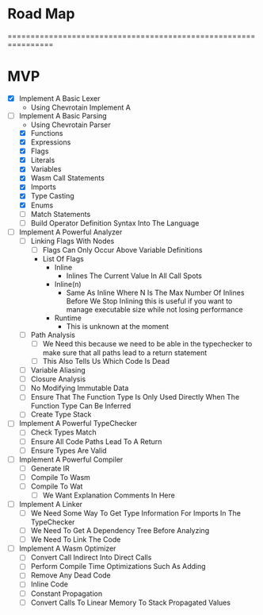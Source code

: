 # Road Map
================================================================

# MVP
+ [x] Implement A Basic Lexer
  - Using Chevrotain Implement A 
+ [ ] Implement A Basic Parsing
  - Using Chevrotain Parser
  + [x] Functions
  + [x] Expressions
  + [x] Flags
  + [x] Literals
  + [x] Variables
  + [x] Wasm Call Statements
  + [x] Imports
  + [x] Type Casting
  + [x] Enums
  + [ ] Match Statements
  + [ ] Build Operator Definition Syntax Into The Language
+ [ ] Implement A Powerful Analyzer
  + [ ] Linking Flags With Nodes
    + [ ] Flags Can Only Occur Above Variable Definitions
    - List Of Flags
      - Inline
        - Inlines The Current Value In All Call Spots
      - Inline(n)
        - Same As Inline Where N Is The Max Number Of Inlines Before We Stop Inlining this is useful if you want to manage executable size while not losing performance
      - Runtime
        - This is unknown at the moment
  + [ ] Path Analysis
    + [ ] We Need this because we need to be able in the typechecker to make sure that all paths lead to a return statement
    + [ ] This Also Tells Us Which Code Is Dead
  + [ ] Variable Aliasing
  + [ ] Closure Analysis
  + [ ] No Modifying Immutable Data
  + [ ] Ensure That The Function Type Is Only Used Directly When The Function Type Can Be Inferred
  + [ ] Create Type Stack
+ [ ] Implement A Powerful TypeChecker
  + [ ] Check Types Match
  + [ ] Ensure All Code Paths Lead To A Return
  + [ ] Ensure Types Are Valid
+ [ ] Implement A Powerful Compiler
  + [ ] Generate IR
  + [ ] Compile To Wasm
  + [ ] Compile To Wat
    + [ ] We Want Explanation Comments In Here
+ [ ] Implement A Linker
  + [ ] We Need Some Way To Get Type Information For Imports In The TypeChecker
  + [ ] We Need To Get A Dependency Tree Before Analyzing
  + [ ] We Need To Link The Code
+ [ ] Implement A Wasm Optimizer
  + [ ] Convert Call Indirect Into Direct Calls
  + [ ] Perform Compile Time Optimizations Such As Adding
  + [ ] Remove Any Dead Code
  + [ ] Inline Code
  + [ ] Constant Propagation
  + [ ] Convert Calls To Linear Memory To Stack Propagated Values